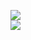 [![](https://img.shields.io/badge/Made%20With-Github%20Spray-lightgrey.svg?style=for-the-badge&logo=github)](https://github.com/Annihil/github-spray#28394)  
[![](https://i.imgur.com/2DrTn0Z.gif)](https://github.com/Annihil/github-spray)
